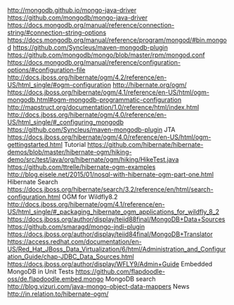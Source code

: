 http://mongodb.github.io/mongo-java-driver
https://github.com/mongodb/mongo-java-driver
https://docs.mongodb.org/manual/reference/connection-string/#connection-string-options
https://docs.mongodb.org/manual/reference/program/mongod/#bin.mongod
https://github.com/Syncleus/maven-mongodb-plugin
https://github.com/mongodb/mongo/blob/master/rpm/mongod.conf
https://docs.mongodb.org/manual/reference/configuration-options/#configuration-file
http://docs.jboss.org/hibernate/ogm/4.2/reference/en-US/html_single/#ogm-configuration
http://hibernate.org/ogm/
https://docs.jboss.org/hibernate/ogm/4.1/reference/en-US/html/ogm-mongodb.html#ogm-mongodb-programmatic-configuration
http://mapstruct.org/documentation/1.0/reference/html/index.html
http://docs.jboss.org/hibernate/ogm/4.0/reference/en-US/html_single/#_configuring_mongodb
https://github.com/Syncleus/maven-mongodb-plugin
JTA
https://docs.jboss.org/hibernate/ogm/4.0/reference/en-US/html/ogm-gettingstarted.html
Tutorial
https://github.com/hibernate/hibernate-demos/blob/master/hibernate-ogm/hiking-demo/src/test/java/org/hibernate/ogm/hiking/HikeTest.java
https://github.com/ttrelle/hibernate-ogm-examples
http://blog.eisele.net/2015/01/nosql-with-hibernate-ogm-part-one.html
Hibernate Search
https://docs.jboss.org/hibernate/search/3.2/reference/en/html/search-configuration.html
OGM for Wildfly8.2
http://docs.jboss.org/hibernate/ogm/4.1/reference/en-US/html_single/#_packaging_hibernate_ogm_applications_for_wildfly_8_2
https://docs.jboss.org/author/display/teiid88final/MongoDB+Data+Sources
https://github.com/smaragd/mongo-jndi-plugin
https://docs.jboss.org/author/display/teiid84final/MongoDB+Translator
https://access.redhat.com/documentation/en-US/Red_Hat_JBoss_Data_Virtualization/6/html/Administration_and_Configuration_Guide/chap-JDBC_Data_Sources.html
https://docs.jboss.org/author/display/WFLY9/Admin+Guide
Embedded MongoDB in Unit Tests
https://github.com/flapdoodle-oss/de.flapdoodle.embed.mongo
MongoDB search
http://blog.vizuri.com/java-mongo-object-data-mappers
News
http://in.relation.to/hibernate-ogm/
